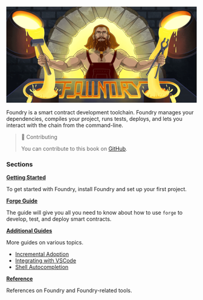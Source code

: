 ![Foundry Banner](images/foundry-banner.png)

Foundry is a smart contract development toolchain. Foundry manages your dependencies, compiles your project, runs tests, deploys, and lets you interact with the chain from the command-line.

> 📖 Contributing
>
> You can contribute to this book on [GitHub](https://github.com/onbjerg/foundry-book).

### Sections

**[Getting Started](getting-started)**

To get started with Foundry, install Foundry and set up your first project.

**[Forge Guide](forge)**

The guide will give you all you need to know about how to use `forge` to develop, test, and deploy smart contracts.

**[Additional Guides](guides)**

More guides on various topics.

- [Incremental Adoption](guides/incremental-adoption.md)
- [Integrating with VSCode](guides/vscode.md)
- [Shell Autocompletion](guides/shell-autocompletion.md)

**[Reference](reference)**

References on Foundry and Foundry-related tools.

